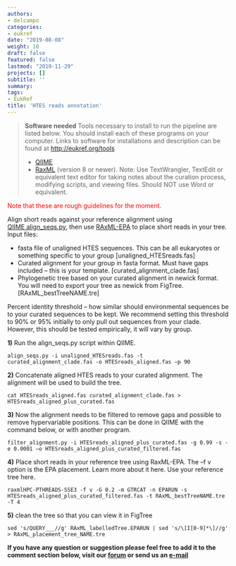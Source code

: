 ```yaml
---
authors:
- delcampo
categories:
- eukref
date: "2019-08-08"
weight: 10
draft: false
featured: false
lastmod: "2019-11-29"
projects: []
subtitle: ''
summary:
tags:
- EukRef
title: 'HTES reads annotation'
---
```

>**Software needed** Tools necessary to install to run the pipeline are listed below. You should install each of these programs on your computer. Links to software for installations and description can be found at http://eukref.org/tools
>*   [QIIME](http://qiime.org/)
>*   [RaxML](http://sco.h-its.org/exelixis/web/software/raxml/index.html) (version 8 or newer).
>Note: Use TextWrangler, TextEdit or equivalent text editor for taking notes about the curation process, modifying scripts, and viewing files. Should NOT use Word or equivalent.

<span style="color: #ff0000;">Note that these are rough guidelines for the moment.</span>

Align short reads against your reference alignment using [QIIME align_seqs.py](http://qiime.org/scripts/align_seqs.html), then use [RAxML-EPA](http://sco.h-its.org/exelixis/web/software/epa/index.html) to place short reads in your tree. Input files:

*   fasta file of unaligned HTES sequences. This can be all eukaryotes or something specific to your group [unaligned_HTESreads.fas]
*   Curated alignment for your group in fasta format. Must have gaps included – this is your template. [curated_alignment_clade.fas]
*   Phylogenetic tree based on your curated alignment in newick format. You will need to export your tree as newick from FigTree. [RAxML_bestTreeNAME.tre]

Percent identity threshold – how similar should environmental sequences be to your curated sequences to be kept. We recommend setting this threshold to 90% or 95% initially to only pull out sequences from your clade. However, this should be tested empirically, it will vary by group.

**1)** Run the align_seqs.py script within QIIME.

```
align_seqs.py -i unaligned_HTESreads.fas -t curated_alignment_clade.fas -o HTESreads_aligned.fas –p 90
```

**2)** Concatenate aligned HTES reads to your curated alignment. The alignment will be used to build the tree.

```
cat HTESreads_aligned.fas curated_alignment_clade.fas > HTESreads_aligned_plus_curated.fas
```

**3)** Now the alignment needs to be filtered to remove gaps and possible to remove hypervariable positions. This can be done in QIIME with the command below, or with another program.

```
filter_alignment.py -i HTESreads_aligned_plus_curated.fas -g 0.99 -s -e 0.0001 –o HTESreads_aligned_plus_curated_filtered.fas
```

**4)** Place short reads in your reference tree using RaxML-EPA. The –f v option is the EPA placement. Learn more about it here. Use your reference tree here.

```
raxmlHPC-PTHREADS-SSE3 -f v -G 0.2 -m GTRCAT -n EPARUN -s HTESreads_aligned_plus_curated_filtered.fas -t RAxML_bestTreeNAME.tre -T 4
```

**5)** clean the tree so that you can view it in FigTree

```
sed 's/QUERY___//g' RAxML_labelledTree.EPARUN | sed 's/\[I[0-9]*\]//g' > RAxML_placement_tree_NAME.tre
```

**If you have any question or suggestion please feel free to add it to the comment section below, visit our [forum](https://groups.google.com/forum/#!forum/eukref) or send us an [e-mail](mailto:info@eukref.org)**
